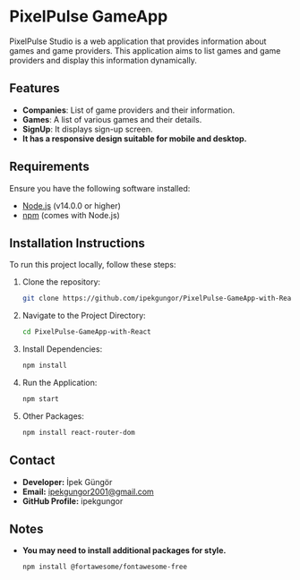 # PixelPulse GameApp

PixelPulse Studio is a web application that provides information about games and game providers. This application aims to list games and game providers and display this information dynamically.

## Features

- **Companies**: List of game providers and their information.
- **Games**: A list of various games and their details.
- **SignUp**: It displays sign-up screen.
- **It has a responsive design suitable for mobile and desktop.**

## Requirements

Ensure you have the following software installed:

- [Node.js](https://nodejs.org/)  (v14.0.0 or higher)
- [npm](https://www.npmjs.com/) (comes with Node.js)

## Installation Instructions

To run this project locally, follow these steps:

1. Clone the repository:
   ```bash
   git clone https://github.com/ipekgungor/PixelPulse-GameApp-with-React.git
2. Navigate to the Project Directory:
   ```bash
   cd PixelPulse-GameApp-with-React
3. Install Dependencies:
   ```bash
   npm install
4. Run the Application:
   ```bash
   npm start
5. Other Packages:
   ```bash
   npm install react-router-dom

## Contact
- **Developer:** İpek Güngör
- **Email:** ipekgungor2001@gmail.com
- **GitHub Profile:** ipekgungor

## Notes
- **You may need to install additional packages for style.**
  ```bash
  npm install @fortawesome/fontawesome-free



